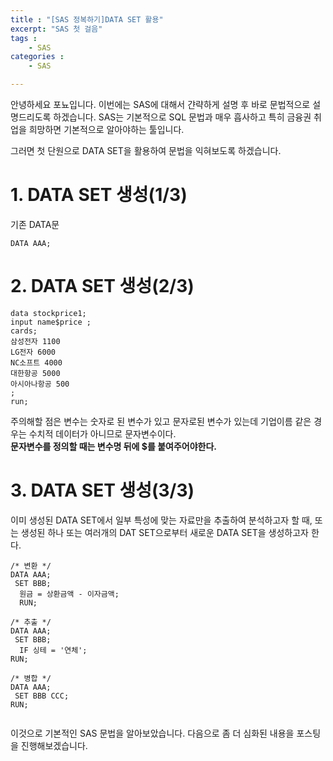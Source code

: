 ```yaml
---
title : "[SAS 정복하기]DATA SET 활용"
excerpt: "SAS 첫 걸음"
tags : 
    - SAS
categories : 
    - SAS

---
```


안녕하세요 포뇨입니다.
이번에는 SAS에 대해서 갼략하게 설명 후 바로 문법적으로 설명드리도록 하겠습니다.
SAS는 기본적으로 SQL 문법과 매우 흡사하고 특히 금융권 취업을 희망하면 기본적으로 알아야하는 툴입니다.

그러면 첫 단원으로 DATA SET을 활용하여 문법을 익혀보도록 하겠습니다.

# 1. DATA SET 생성(1/3)
기존 DATA문
```
DATA AAA;
```

# 2. DATA SET 생성(2/3)
```
data stockprice1;
input name$price ; 
cards;
삼성전자 1100
LG전자 6000
NC소프트 4000
대한항공 5000
아시아나항공 500
;
run;
```
주의해할 점은 변수는 숫자로 된 변수가 있고 문자로된 변수가 있는데
기업이름 같은 경우는 수치적 데이터가 아니므로 문자변수이다. <br>
<b> 문자변수를 정의할 때는 변수명 뒤에 $를 붙여주어야한다.</b>


# 3. DATA SET 생성(3/3)
이미 생성된 DATA SET에서 일부 특성에 맞는 자료만을 추출하여 분석하고자 할 때, 또는 생성된 하나 또는 여러개의 DAT SET으로부터 새로운
DATA SET을 생성하고자 한다.

```
/* 변환 */
DATA AAA;
 SET BBB;
  원금 = 상환금액 - 이자금액;
  RUN;

/* 추출 */
DATA AAA;
 SET BBB;
  IF 싱테 = '연체';
RUN;

/* 병합 */
DATA AAA;
 SET BBB CCC;
RUN;


```

이것으로 기본적인 SAS 문법을 알아보았습니다.
다음으로 좀 더 심화된 내용을 포스팅을 진행해보겠습니다.

























